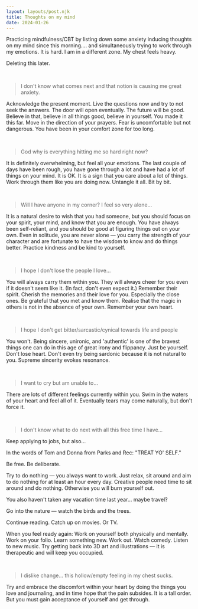 ```yaml
---
layout: layouts/post.njk
title: Thoughts on my mind
date: 2024-01-26
---
```

Practicing mindfulness/CBT by listing down some anxiety inducing thoughts on my mind since this morning.... and simultaneously trying to work through my emotions. It is hard. I am in a different zone. My chest feels heavy. 

Deleting this later.

<br/>

> I don't know what comes next and that notion is causing me great anxiety.

Acknowledge the present moment. Live the questions now and try to not seek the answers. The door will open eventually. The future will be good. Believe in that, believe in all things good, believe in yourself. You made it this far. Move in the direction of your prayers. Fear is uncomfortable but not dangerous. You have been in your comfort zone for too long.

<br/>

> God why is everything hitting me so hard right now? 

It is definitely overwhelming, but feel all your emotions. The last couple of days have been rough, you have gone through a lot and have had a lot of things on your mind. It is OK. It is a sign that you care about a lot of things. Work through them like you are doing now. Untangle it all. Bit by bit.

<br/>

> Will I have anyone in my corner? I feel so very alone...

It is a natural desire to wish that you had someone, but you should focus on your spirit, your mind, and know that you are enough. You have always been self-reliant, and you should be good at figuring things out on your own. Even in solitude, you are never alone — you carry the strength of your character and are fortunate to have the wisdom to know and do things better. Practice kindness and be kind to yourself. 

<br/>

> I hope I don't lose the people I love...

You will always carry them within you. They will always cheer for you even if it doesn't seem like it. (In fact, don't even expect it.) Remember their spirit. Cherish the memories and their love for you. Especially the close ones. Be grateful that you met and know them. Realise that the magic in others is not in the absence of your own. Remember your own heart.

<br/>

> I hope I don't get bitter/sarcastic/cynical towards life and people

You won't. Being sincere, unironic, and 'authentic' is one of the bravest things one can do in this age of great irony and flippancy. Just be yourself. Don't lose heart. Don't even try being sardonic because it is not natural to you. Supreme sincerity evokes resonance.

<br/>

> I want to cry but am unable to...

There are lots of different feelings currently within you. Swim in the waters of your heart and feel all of it. Eventually tears may come naturally, but don't force it.

<br/>

> I don't know what to do next with all this free time I have...

Keep applying to jobs, but also...

In the words of Tom and Donna from Parks and Rec: "TREAT YO' SELF."

Be free. Be deliberate.

Try to do nothing — you always want to work. Just relax, sit around and aim to do nothing for at least an hour every day. Creative people need time to sit around and do nothing. Otherwise you will burn yourself out.

You also haven't taken any vacation time last year... maybe travel?

Go into the nature — watch the birds and the trees.

Continue reading. Catch up on movies. Or TV. 

When you feel ready again: Work on yourself both physically and mentally. Work on your folio. Learn something new. Work out. Watch comedy. Listen to new music. Try getting back into 3D art and illustrations — it is therapeutic and will keep you occupied.

<br/>

> I dislike change... this hollow/empty feeling in my chest sucks.

Try and embrace the discomfort within your heart by doing the things you love and journaling, and in time hope that the pain subsides. It is a tall order. But you must gain acceptance of yourself and get through.